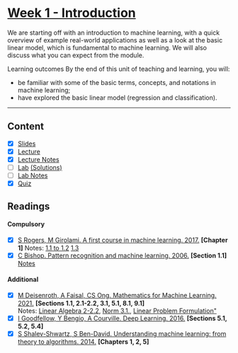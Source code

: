 # [Week 1 - Introduction](https://canvas.sussex.ac.uk/courses/31315/pages/week-1-introduction?module_item_id=1445744)
We are starting off with an introduction to machine learning, with a quick overview of example real-world applications as well as a look at the basic linear model, which is fundamental to machine learning. We will also discuss what you can expect from the module.

Learning outcomes
By the end of this unit of teaching and learning, you will:
- be familiar with some of the basic terms, concepts, and notations in machine learning; 
- have explored the basic linear model (regression and classification).

---

## Content
- [x] [Slides](https://github.com/LukeBirkett/study-planner/blob/main/934G5_Machine_Learning/week_1/Week%201%20-%20Introduction.pdf)
- [x] [Lecture](https://sussex.cloud.panopto.eu/Panopto/Pages/Viewer.aspx?id=d1fad0ec-2b98-452c-ac82-b27200f8e4b1)
- [x] [Lecture Notes](https://github.com/LukeBirkett/study-planner/blob/main/934G5_Machine_Learning/week_1/ML_W1_Lecture.pdf)
- [ ] [Lab](https://github.com/LukeBirkett/study-planner/blob/main/934G5_Machine_Learning/week_1/Week%201.ipynb) [(Solutions)](https://github.com/LukeBirkett/study-planner/blob/main/934G5_Machine_Learning/week_1/Week%201_with%20solutions.ipynb)
- [ ] [Lab Notes]()
- [x] [Quiz](https://canvas.sussex.ac.uk/courses/31315/quizzes/50386)
 
## Readings
#### Compulsory
- [x] [S Rogers, M Girolami. A first course in machine learning. 2017.](https://readinglists.sussex.ac.uk/leganto/nui/citation/20811019840002461?institute=44SUS_INST&auth=SAML) **[Chapter 1]** Notes: [1.1 to 1.2](https://github.com/LukeBirkett/study-planner/blob/main/934G5_Machine_Learning/week_1/FCML_1.1_1.2.pdf) [1.3](https://github.com/LukeBirkett/study-planner/blob/main/934G5_Machine_Learning/week_1/FCML_1.3.pdf)
- [x] [C Bishop. Pattern recognition and machine learning. 2006.](https://readinglists.sussex.ac.uk/leganto/nui/citation/20811019850002461?institute=44SUS_INST&auth=SAML) **[Section 1.1]** [Notes](https://github.com/LukeBirkett/study-planner/blob/main/934G5_Machine_Learning/week_1/bishop_1_1.1.pdf)
#### Additional
- [x] [M Deisenroth, A Faisal, CS Ong. Mathematics for Machine Learning. 2021.](https://readinglists.sussex.ac.uk/leganto/nui/citation/20811019860002461?institute=44SUS_INST&auth=SAML) **[Sections 1.1, 2.1-2.2, 3.1, 5.1, 8.1, 9.1]**  <br>
Notes: [Linear Algebra 2-2.2](https://github.com/LukeBirkett/study-planner/blob/main/934G5_Machine_Learning/week_1/MM2C2.pdf), [Norm 3.1.](https://github.com/LukeBirkett/study-planner/blob/main/934G5_Machine_Learning/week_1/MML_3.1_Norm.pdf), [Linear Problem Formulation"](https://github.com/LukeBirkett/study-planner/blob/main/934G5_Machine_Learning/week_1/MML_9.1.pdf)
- [x] [I Goodfellow, Y Bengio, A Courville. Deep Learning. 2016.](https://readinglists.sussex.ac.uk/leganto/nui/citation/20811019820002461?institute=44SUS_INST&auth=SAML) **[Sections 5.1, 5.2, 5.4]**
- [x] [S Shalev-Shwartz, S Ben-David. Understanding machine learning: from theory to algorithms. 2014.](https://readinglists.sussex.ac.uk/leganto/nui/citation/20811019830002461?institute=44SUS_INST&auth=SAML) **[Chapters 1, 2, 5]**
